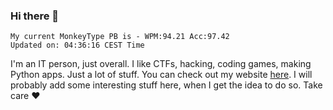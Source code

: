 ### Hi there 👋
<!-- PB START -->
```
My current MonkeyType PB is - WPM:94.21 Acc:97.42
Updated on: 04:36:16 CEST Time
```
<!-- PB END -->
I'm an IT person, just overall. I like CTFs, hacking, coding games, making Python apps. Just a lot of stuff.
You can check out my website [here](https://skill3472.github.io/).
I will probably add some interesting stuff here, when I get the idea to do so. Take care ❤️
